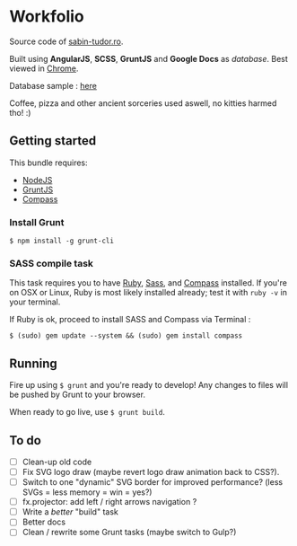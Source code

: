 Workfolio
============
Source code of [sabin-tudor.ro](http://sabin-tudor.ro/).

Built using **AngularJS**, **SCSS**, **GruntJS** and **Google Docs** as *database*. Best viewed in [Chrome](http://www.google.com/chrome/).

Database sample : [here](http://bit.ly/workfolio-db)

Coffee, pizza and other ancient sorceries used aswell, no kitties harmed tho! :)

## Getting started
This bundle requires:
* [NodeJS](http://nodejs.org/)
* [GruntJS](http://gruntjs.com/)
* [Compass](http://compass-style.org/install/)

### Install Grunt
`$ npm install -g grunt-cli`

### SASS compile task
This task requires you to have [Ruby](http://www.ruby-lang.org/en/downloads/), [Sass](http://sass-lang.com/tutorial.html), and [Compass](http://compass-style.org/install/) installed. If you're on OSX or Linux, Ruby is most likely installed already; test it with 
`ruby -v` in your terminal.

If Ruby is ok, proceed to install SASS and Compass via Terminal :

`$ (sudo) gem update --system && (sudo) gem install compass`

## Running
Fire up using `$ grunt` and you're ready to develop! Any changes to files will be pushed by Grunt to your browser.

When ready to go live, use `$ grunt build`.

## To do
- [ ] Clean-up old code
- [ ] Fix SVG logo draw (maybe revert logo draw animation back to CSS?).
- [ ] Switch to one "dynamic" SVG border for improved performance? (less SVGs = less memory = win = yes?)
- [ ] fx.projector: add left / right arrows navigation ?
- [ ] Write a *better* "build" task
- [ ] Better docs
- [ ] Clean / rewrite some Grunt tasks (maybe switch to Gulp?)
